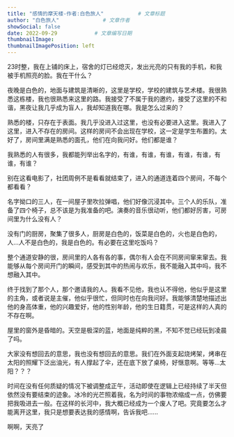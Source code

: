 ```yaml
---
title: "感情的摩天楼-作者:白色旅人"           # 文章标题
author: "白色旅人"              # 文章作者
showSocial: false
date: 2022-09-29            # 文章编写日期
thumbnailImage:
thumbnailImagePosition: left
---
```

23时整，我在上铺的床上，宿舍的灯已经熄灭，发出光亮的只有我的手机，和我被手机照亮的脸。我在干什么？
<!--more-->

夜晚是白色的，地面与建筑是清晰的，这里是学校，学校的建筑与艺术楼。我很熟悉这栋楼，我也很熟悉来这里的路。我接受了不属于我的邀约，接受了这里的不和谐，黑夜让我几乎成为盲人，我却知道我在哪。我是怎么过来的？

熟悉的楼，只存在于表面。我几乎没进入过这里，也没有必要进入这里。我进入了这里，进入不存在的房间。这样的房间不会出现在学校，这一定是学生布置的。太好了，房间里满是熟悉的面孔，他们在向我问好。他们都是谁？

我熟悉的人有很多，我都能列举出名字的，有谁，有谁，有谁，有谁，有谁，有谁，有谁？

别在这看电影了，社团周例不是看看就结束了，进入的通道连着四个房间，不每个都看看？

名字拗口的三人，在一间屋子里吹拉弹唱，他们好像沉浸其中。三个人的乐队，准备了四个椅子，总不该是为我准备的吧。演奏的音乐很动听，他们都好厉害，可房间里为什么没有人？

没有门的厨房，聚集了很多人，厨房是白色的，饭菜是白色的，火也是白色的，人...人不是白色的，我是白色的。有必要在这里吃饭吗？

整个通道安静的很，房间里的人各有各的事，偶尔有人会在不同房间窜来窜去。我能够从每个房间开门的瞬间，感受到其中的热闹与欢乐，我不能融入其中吗，我不想融入其中。

终于找到了那个人，那个邀请我的人。我看不见他，我也认不得他，他似乎是这里的主角，或者说是主催，他似乎很忙，但同时也在向我问好。我能够清楚地描述出他的身高体重，他的兴趣爱好，他的性别年龄，他的生日籍贯，可是这样的人真的不存在啊。

屋里的窗外是昏暗的。天空是极深的蓝，地面是纯粹的黑，不知不觉已经玩到凌晨了吗。

大家没有想回去的意思，我也没有想回去的意思。我们在外面支起烧烤架，烤串在太阳的照耀下泛出油光，有人撑起了伞，还在底下放了桌椅，好惬意啊。等等...太阳？？？

时间在没有任何质疑的情况下被调整成正午，活动即使在逻辑上已经持续了半天但依然没有要结束的迹象。冰冷的光芒照着我，名为时间的事物浓缩成一点，仿佛要把我吸进去一般。在这样的长河中，我大概已经成为一个废人了吧。究竟要怎么才能离开这里，我只是想要表达我的感情啊，告诉我吧......

啊啊，天亮了


